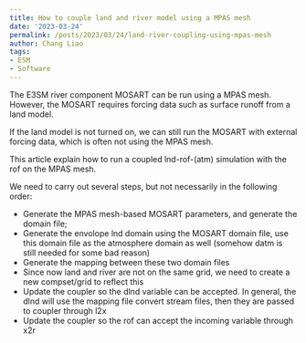 ```yaml
---
title: How to couple land and river model using a MPAS mesh
date: '2023-03-24'
permalink: /posts/2023/03/24/land-river-coupling-using-mpas-mesh
author: Chang Liao
tags:
- ESM
- Software
---
```


The E3SM river component MOSART can be run using a MPAS mesh. However, the MOSART requires forcing data such as surface runoff from a land model.

If the land model is not turned on, we can still run the MOSART with external forcing data, which is often not using the MPAS mesh. 

This article explain how to run a coupled lnd-rof-(atm) simulation with the rof on the MPAS mesh. 

We need to carry out several steps, but not necessarily in the following order:

* Generate the MPAS mesh-based MOSART parameters, and generate the domain file;
* Generate the envolope lnd domain using the MOSART domain file, use this domain file as the atmosphere domain as well (somehow datm is still needed for some bad reason)
* Generate the mapping between these two domain files
* Since now land and river are not on the same grid, we need to create a new compset/grid to reflect this
* Update the coupler so the dlnd variable can be accepted. In general, the dlnd will use the mapping file convert stream files, then they are passed to coupler through l2x
* Update the coupler so the rof can accept the incoming variable through x2r



